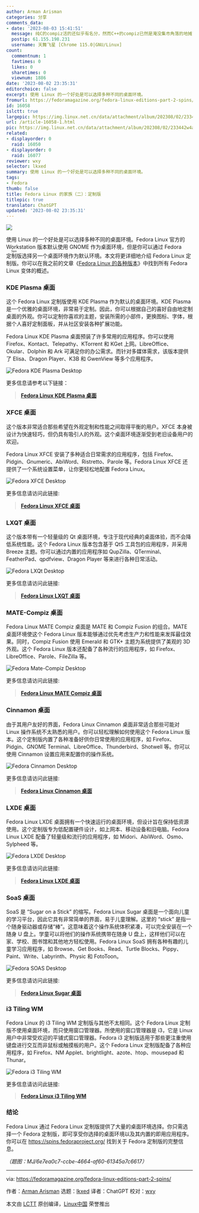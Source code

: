 ```yaml
---
author: Arman Arisman
categories: 分享
comments_data:
- date: '2023-08-03 15:41:51'
  message: 纯C的compiz活的还似乎有名分，然而C++的compiz已然是淹没集市角落的地摊了。
  postip: 61.155.198.231
  username: 天舞飞星 [Chrome 115.0|GNU/Linux]
count:
  commentnum: 1
  favtimes: 0
  likes: 0
  sharetimes: 0
  viewnum: 1886
date: '2023-08-02 23:35:31'
editorchoice: false
excerpt: 使用 Linux 的一个好处是可以选择多种不同的桌面环境。
fromurl: https://fedoramagazine.org/fedora-linux-editions-part-2-spins/
id: 16058
islctt: true
largepic: https://img.linux.net.cn/data/attachment/album/202308/02/233442w4abj6pjpbfb5t4j.jpg
url: /article-16058-1.html
pic: https://img.linux.net.cn/data/attachment/album/202308/02/233442w4abj6pjpbfb5t4j.jpg.thumb.jpg
related:
- displayorder: 0
  raid: 16050
- displayorder: 0
  raid: 16077
reviewer: wxy
selector: lkxed
summary: 使用 Linux 的一个好处是可以选择多种不同的桌面环境。
tags:
- Fedora
thumb: false
title: Fedora Linux 的家族（二）：定制版
titlepic: true
translator: ChatGPT
updated: '2023-08-02 23:35:31'
---
```


![](https://img.linux.net.cn/data/attachment/album/202308/02/233442w4abj6pjpbfb5t4j.jpg)


使用 Linux 的一个好处是可以选择多种不同的桌面环境。Fedora Linux 官方的 Workstation 版本默认使用 GNOME 作为桌面环境，但是你可以通过 Fedora <ruby> 定制版 <rt>  Spin </rt></ruby> 选择另一个桌面环境作为默认环境。本文将更详细地介绍 Fedora Linux 定制版。你可以在我之前的文章《[Fedora Linux 的各种版本](/article-15003-1.html)》中找到所有 Fedora Linux 变体的概述。


### KDE Plasma 桌面


这个 Fedora Linux 定制版使用 KDE Plasma 作为默认的桌面环境。KDE Plasma 是一个优雅的桌面环境，非常易于定制。因此，你可以根据自己的喜好自由地定制桌面的外观。你可以定制你喜欢的主题，安装所需的小部件，更换图标、字体，根据个人喜好定制面板，并从社区安装各种扩展功能。


Fedora Linux KDE Plasma 桌面预装了许多常用的应用程序。你可以使用 Firefox、Kontact、Telepathy、KTorrent 和 KGet 上网。LibreOffice、Okular、Dolphin 和 Ark 可满足你的办公需求。而针对多媒体需求，该版本提供了 Elisa、Dragon Player、K3B 和 GwenView 等多个应用程序。


![Fedora KDE Plasma Desktop](https://img.linux.net.cn/data/attachment/album/202308/02/233534iv1uhdu05f3f07cw.jpg)


更多信息请参考以下链接：



> 
> **[Fedora Linux KDE Plasma 桌面](https://spins.fedoraproject.org/en/kde/)**
> 
> 
> 


### XFCE 桌面


这个版本非常适合那些希望在外观定制和性能之间取得平衡的用户。XFCE 本身被设计为快速轻巧，但仍具有吸引人的外观。这个桌面环境逐渐受到老旧设备用户的欢迎。


Fedora Linux XFCE 安装了多种适合日常需求的应用程序，包括 Firefox、Pidgin、Gnumeric、AbiWord、Ristretto、Parole 等。Fedora Linux XFCE 还提供了一个系统设置菜单，让你更轻松地配置 Fedora Linux。


![Fedora XFCE Desktop](https://img.linux.net.cn/data/attachment/album/202308/02/233535j3rjdpwuvvmyxjz7.jpg)


更多信息请访问此链接:



> 
> **[Fedora Linux XFCE 桌面](https://spins.fedoraproject.org/en/xfce/)**
> 
> 
> 


### LXQT 桌面


这个版本带有一个轻量级的 Qt 桌面环境，专注于现代经典的桌面体验，而不会降低系统性能。这个 Fedora Linux 版本包含基于 Qt5 工具包的应用程序，并采用 Breeze 主题。你可以通过内置的应用程序如 QupZilla、QTerminal、FeatherPad、qpdfview、Dragon Player 等来进行各种日常活动。


![Fedora LXQt Desktop](https://img.linux.net.cn/data/attachment/album/202308/02/233536a2qednmd2z3b227q.jpg)


更多信息请访问此链接:



> 
> **[Fedora Linux LXQT 桌面](https://spins.fedoraproject.org/en/lxqt/)**
> 
> 
> 


### MATE-Compiz 桌面


Fedora Linux MATE Compiz 桌面是 MATE 和 Compiz Fusion 的组合。MATE 桌面环境使这个 Fedora Linux 版本能够通过优先考虑生产力和性能来发挥最佳效果。同时，Compiz Fusion 使用 Emerald 和 GTK+ 主题为系统提供了美观的 3D 外观。这个 Fedora Linux 版本还配备了各种流行的应用程序，如 Firefox、LibreOffice、Parole、FileZilla 等。


![Fedora Mate-Compiz Desktop](https://img.linux.net.cn/data/attachment/album/202308/02/233537djccbchj0o87v0o0.jpg)


更多信息请访问此链接:



> 
> **[Fedora Linux MATE Compiz 桌面](https://spins.fedoraproject.org/en/mate-compiz/)**
> 
> 
> 


### Cinnamon 桌面


由于其用户友好的界面，Fedora Linux Cinnamon 桌面非常适合那些可能对 Linux 操作系统不太熟悉的用户。你可以轻松理解如何使用这个 Fedora Linux 版本。这个定制版内置了各种准备好供你日常使用的应用程序，如 Firefox、Pidgin、GNOME Terminal、LibreOffice、Thunderbird、Shotwell 等。你可以使用 Cinnamon 设置应用来配置你的操作系统。


![Fedora Cinnamon Desktop](https://img.linux.net.cn/data/attachment/album/202308/02/233538ioeg2sgspsbuhe49.jpg)


更多信息请访问此链接:



> 
> **[Fedora Linux Cinnamon 桌面](https://spins.fedoraproject.org/en/cinnamon/)**
> 
> 
> 


### LXDE 桌面


Fedora Linux LXDE 桌面拥有一个快速运行的桌面环境，但设计旨在保持低资源使用。这个定制版专为低配置硬件设计，如上网本、移动设备和旧电脑。Fedora Linux LXDE 配备了轻量级和流行的应用程序，如 Midori、AbiWord、Osmo、Sylpheed 等。


![Fedora LXDE Desktop](https://img.linux.net.cn/data/attachment/album/202308/02/233538xggygvq8vi2b898x.jpg)


更多信息请访问此链接:



> 
> **[Fedora Linux LXDE 桌面](https://spins.fedoraproject.org/en/lxde/)**
> 
> 
> 


### SoaS 桌面


SoaS 是 “Sugar on a Stick” 的缩写。Fedora Linux Sugar 桌面是一个面向儿童的学习平台，因此它具有非常简单的界面，易于儿童理解。这里的 “stick” 是指一个随身驱动器或存储“棒”。这意味着这个操作系统体积紧凑，可以完全安装在一个随身 U 盘上。学童可以将他们的操作系统携带在随身 U 盘上，这样他们可以在家、学校、图书馆和其他地方轻松使用。Fedora Linux SoaS 拥有各种有趣的儿童学习应用程序，如 Browse、Get Books、Read、Turtle Blocks、Pippy、Paint、Write、Labyrinth、Physic 和 FotoToon。


![Fedora SOAS Desktop](https://img.linux.net.cn/data/attachment/album/202308/02/233539jrvavsv3o0zeevdn.jpg)


更多信息请访问此链接:



> 
> **[Fedora Linux Sugar 桌面](https://spins.fedoraproject.org/en/soas/)**
> 
> 
> 


### i3 Tiling WM


Fedora Linux 的 i3 Tiling WM 定制版与其他不太相同。这个 Fedora Linux 定制版不使用桌面环境，而只使用窗口管理器。所使用的窗口管理器是 i3，它是 Linux 用户中非常受欢迎的平铺式窗口管理器。Fedora i3 定制版适用于那些更注重使用键盘进行交互而非鼠标或触摸板的用户。这个 Fedora Linux 定制版配备了各种应用程序，如 Firefox、NM Applet、brightlight、azote、htop、mousepad 和 Thunar。


![Fedora i3 Tiling WM](https://img.linux.net.cn/data/attachment/album/202308/02/233540pk866298884bbhv9.jpg)


更多信息请访问此链接:



> 
> **[Fedora Linux i3 Tiling WM](https://spins.fedoraproject.org/en/i3/)**
> 
> 
> 


### 结论


Fedora Linux 通过 Fedora Linux 定制版提供了大量的桌面环境选择。你只需选择一个 Fedora 定制版，即可享受你选择的桌面环境以及其内置的即用应用程序。你可以在 <https://spins.fedoraproject.org/> 找到关于 Fedora 定制版的完整信息。


*（题图：MJ/6e7ea0c7-ccbe-4664-af60-61345a7c6617）*




---


via: <https://fedoramagazine.org/fedora-linux-editions-part-2-spins/>


作者：[Arman Arisman](https://fedoramagazine.org/author/armanwu/) 选题：[lkxed](https://github.com/lkxed) 译者：ChatGPT 校对：[wxy](https://github.com/wxy)


本文由 [LCTT](https://github.com/LCTT/TranslateProject) 原创编译，[Linux中国](https://linux.cn/) 荣誉推出